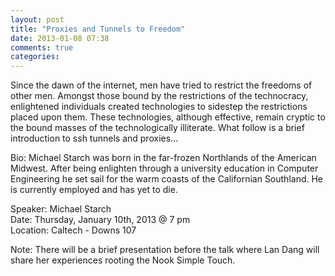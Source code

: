 ```yaml
---
layout: post
title: "Proxies and Tunnels to Freedom"
date: 2013-01-08 07:38
comments: true
categories: 
---
```


Since the dawn of the internet, men have tried to restrict the freedoms of other men. Amongst those bound by the restrictions of the technocracy, enlightened individuals created technologies to sidestep the restrictions placed upon them. These technologies, although effective, remain cryptic to the bound masses of the technologically illiterate.  What follow is a brief introduction to ssh tunnels and proxies...

Bio:  Michael Starch was born in the far-frozen Northlands of the American Midwest.  After being enlighten through a university education in Computer Engineering he set sail for the warm coasts of the Californian Southland.  He is currently employed and has yet to die.

Speaker: Michael Starch <br/>
Date: Thursday, January 10th, 2013 @ 7 pm <br/>
Location: Caltech - Downs 107

Note: There will be a brief presentation before the talk where Lan Dang will share her experiences rooting the Nook Simple Touch.
